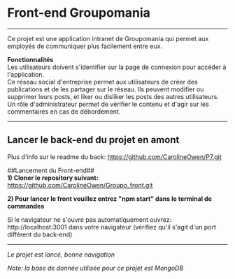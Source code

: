 # Front-end Groupomania
***
Ce projet est une application intranet de Groupomania qui permet aux employés de communiquer plus facilement entre eux.  

**Fonctionnalités**  
Les utilisateurs doivent s'identifier sur la page de connexion pour accéder à l'application.  
Ce réseau social d'entreprise permet aux utilisateurs de créer des publications et de les partager sur le réseau. Ils peuvent modifier ou supprimer leurs posts, et liker ou disliker les posts des autres utilisateurs.  
Un rôle d'administrateur permet de vérifier le contenu et d'agir sur les commentaires en cas de débordement.
***

## Lancer le back-end du projet en amont  
Plus d'info sur le readme du back: https://github.com/CarolineOwen/P7.git  

##Lancement du Front-end##  
**1) Cloner le repository suivant:** 
https://github.com/CarolineOwen/Groupo_front.git  

**2) Pour lancer le front veuillez entrez "npm start" dans le terminal de commandes**  

Si le navigateur ne s'ouvre pas automatiquement ouvrez:  
http://localhost:3001 dans votre navigateur (vérifiez qu'il s'agit d'un port différent du back-end)  

***
*Le projet est lancé, bonne navigation*  

*Note: la base de donnée utilisée pour ce projet est MongoDB*
